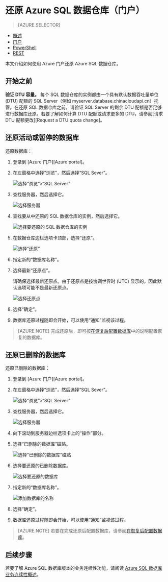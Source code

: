 <properties
    pageTitle="还原 Azure SQL 数据仓库（Azure 门户）| Azure"
    description="用于还原 SQL 数据仓库的 Azure 门户任务。"
    services="sql-data-warehouse"
    documentationcenter="NA"
    author="Lakshmi1812"
    manager="barbkess"
    editor="" />
<tags
    ms.assetid="b0aef539-7657-4b0e-9899-74098f5c21bc"
    ms.service="sql-data-warehouse"
    ms.devlang="NA"
    ms.topic="article"
    ms.tgt_pltfrm="NA"
    ms.workload="data-services"
    ms.date="09/21/2016"
    wacn.date="02/20/2017"
    ms.author="lakshmir;barbkess;sonyama" />  

# 还原 Azure SQL 数据仓库（门户）

> [AZURE.SELECTOR]
- [概述][Overview]
- [门户][Portal]
- [PowerShell][PowerShell]
- [REST][REST]

本文介绍如何使用 Azure 门户还原 Azure SQL 数据仓库。

## 开始之前

**验证 DTU 容量。** 每个 SQL 数据仓库的实例都由一个具有默认数据吞吐量单位 (DTU) 配额的 SQL Server（例如 myserver.database.chinacloudapi.cn）托管。在还原 SQL 数据仓库之前，请验证 SQL Server 的剩余 DTU 配额是否足够进行数据库还原。若要了解如何计算 DTU 配额或请求更多的 DTU，请参阅[请求 DTU 配额更改][Request a DTU quota change]。


## 还原活动或暂停的数据库

还原数据库：

1. 登录到 [Azure 门户][Azure portal]。

2. 在左窗格中选择“浏览”，然后选择“SQL Sever”。
    
    ![选择“浏览”>“SQL Server”](./media/sql-data-warehouse-restore-database-portal/01-browse-for-sql-server.png)  

3. 查找服务器，然后选择它。
    
    ![选择服务器](./media/sql-data-warehouse-restore-database-portal/01-select-server.png)  

4. 查找要从中还原的 SQL 数据仓库的实例，然后选择它。
    
    ![选择要还原的 SQL 数据仓库的实例](./media/sql-data-warehouse-restore-database-portal/01-select-active-dw.png)
    
5. 在数据仓库边栏选项卡顶部，选择“还原”。
    
    ![选择“还原”](./media/sql-data-warehouse-restore-database-portal/01-select-restore-from-active.png)  

6. 指定新的“数据库名称”。

7. 选择最新“还原点”。

    请确保选择最新还原点。由于还原点是按协调世界时 (UTC) 显示的，因此默认选项可能不是最新还原点。
    
      ![选择还原点](./media/sql-data-warehouse-restore-database-portal/01-restore-blade-from-active.png)  

8. 选择“确定”。

9. 数据库还原过程随即会开始，可以使用“通知”监视该过程。

> [AZURE.NOTE]
> 完成还原后，即可按[在恢复后配置数据库][Configure your database after recovery]中的说明配置恢复的数据库。
>
>

## 还原已删除的数据库

还原已删除的数据库：

1. 登录到 [Azure 门户][Azure portal]。

2. 在左窗格中选择“浏览”，然后选择“SQL Sever”。
    
    ![选择“浏览”>“SQL Server”](./media/sql-data-warehouse-restore-database-portal/01-browse-for-sql-server.png)  

3. 查找服务器，然后选择它。
    
    ![选择服务器](./media/sql-data-warehouse-restore-database-portal/02-select-server.png)  

4. 向下滚动到服务器边栏选项卡上的“操作”部分。
5. 选择“已删除的数据库”磁贴。
    
    ![选择“已删除的数据库”磁贴](./media/sql-data-warehouse-restore-database-portal/02-select-deleted-dws.png)  

6. 选择要还原的已删除数据库。
    
    ![选择要还原的数据库](./media/sql-data-warehouse-restore-database-portal/02-select-deleted-dw.png)  

7. 指定新的“数据库名称”。
    
    ![添加数据库的名称](./media/sql-data-warehouse-restore-database-portal/02-restore-blade-from-deleted.png)  
    
8. 选择“确定”。

9. 数据库还原过程随即会开始，可以使用“通知”监视该过程。

> [AZURE.NOTE]
> 若要在完成还原后配置数据库，请参阅[在恢复后配置数据库][Configure your database after recovery]。
>
>

## 后续步骤
若要了解 Azure SQL 数据库版本的业务连续性功能，请阅读 [Azure SQL 数据库业务连续性概述][Azure SQL Database business continuity overview]。

<!--Image references-->


<!--Article references-->
[Azure SQL Database business continuity overview]: /documentation/articles/sql-database-business-continuity/
[Overview]: /documentation/articles/sql-data-warehouse-restore-database-overview/
[Portal]: /documentation/articles/sql-data-warehouse-restore-database-portal/
[PowerShell]: /documentation/articles/sql-data-warehouse-restore-database-powershell/
[REST]: /documentation/articles/sql-data-warehouse-restore-database-rest-api/
[Configure your database after recovery]: /documentation/articles/sql-database-disaster-recovery/#configure-your-database-after-recovery
<!-- Not available for sql-data-warehouse-get-started-create-support-ticket/#request-quota-change -->


<!--MSDN references-->

<!--Blog references-->

<!--Other Web references-->

[Azure 门户预览]: https://portal.azure.cn/

<!---HONumber=Mooncake_0213_2017-->
<!-- Update_Description: meta data; words updating; update link reference -->